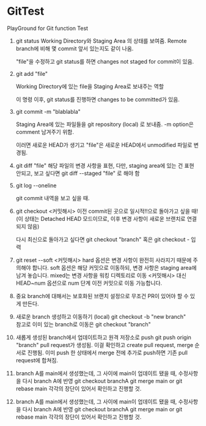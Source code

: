 # GitTest

PlayGround for Git function Test

1. git status
   Working Directory와 Staging Area 의 상태를 보여줌.
   Remote branch에 비해 몇 commit 앞서 있는지도 같이 나옴.

   "file"을 수정하고 git status를 하면 changes not staged for commit이 있음.

2. git add "file"

    Working Directory에 있는 file을 Staging Area로 보내주는 역할

   이 명령 이후, git status를 진행하면 changes to be committed가 있음.

3. git commit -m "blablabla"
   
   Staging Area에 있는 파일들을 git repository (local) 로 보내줌. 
   -m option은 comment 남겨주기 위함.

   이러면 새로운 HEAD가 생기고 "file"은 새로운 HEAD에서 unmodified 파일로 변경됨.

4. git diff "file"
    해당 파일의 변경 사항을 표현,
    다만, staging area에 있는 건 표현 안되고, 보고 싶다면 git diff --staged "file" 로 해야 함
    
4. git log --oneline

    git commit 내역을 보고 싶을 때. 

5. git checkout <커밋해시>
    이전 commit된 곳으로 일시적!!으로 돌아가고 싶을 때! (이 상태는 Detached HEAD 모드이므로, 이후 변경 사항이 새로운 브랜치로 연결되지 않음)

    다시 최신으로 돌아가고 싶다면 git checkout "branch" 혹은 git checkout - 입력

6. git reset --soft <커밋해시>
    hard 옵션은 변경 사항이 완전히 사라지기 때문에 주의해야 합니다.
    soft 옵션은 해당 커밋으로 이동하되, 변경 사항은 staging area에 남겨 놓습니다. mixed는 변경 사항을 워킹 디렉토리로 이동
    <커밋해시> 대신 HEAD~num 옵션으로 num 단계 이전 커밋으로 이동 가능합니다.


7. 중요 branch에 대해서는 보호화된 브랜치 설정으로 무조건 PR이 있어야 할 수 있게 만든다.

8. 새로운 branch 생성하고 이동하기 (local)
   git checkout -b "new branch"  
   참고로 이미 있는 branch로 이동은 git checkout "branch"

9. 새롭게 생성된 branch에서 업데이트하고 원격 저장소로 push
    git push origin "branch"
    pull request가 생성됨. 이걸 확인하고 create pull request, merge 순서로 진행됨.
    이미 push 한 상태에서 merge 전에 추가로 push하면 기존 pull request에 합쳐짐.

10. branch A를 main에서 생성했는데, 그 사이에 main이 업데이트 됐을 때, 수정사항을 다시 branch A에 반영
    git checkout branchA
    git merge main or git rebase main 각각의 장단이 있어서 확인하고 진행할 것.
    
11. branch A를 main에서 생성했는데, 그 사이에 main이 업데이트 됐을 때, 수정사항을 다시 branch A에 반영 
    git checkout branchA git merge main or git rebase main 각각의 장단이 있어서 확인하고 진행할 것.
